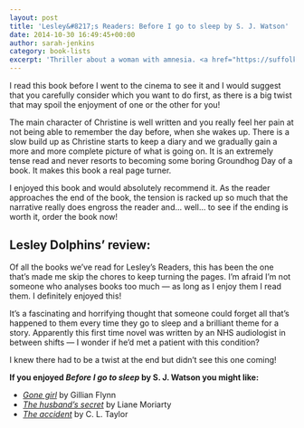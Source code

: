 ```yaml
---
layout: post
title: 'Lesley&#8217;s Readers: Before I go to sleep by S. J. Watson'
date: 2014-10-30 16:49:45+00:00
author: sarah-jenkins
category: book-lists
excerpt: 'Thriller about a woman with amnesia. <a href="https://suffolk.spydus.co.uk/cgi-bin/spydus.exe/ENQ/OPAC/BIBENQ/5788837?QRY=CTIBIB%3C%20IRN(266856)&QRYTEXT=Before%20I%20go%20to%20sleep">Reserve a copy.</a>'
---
```

I read this book before I went to the cinema to see it and I would suggest that you carefully consider which you want to do first, as there is a big twist that may spoil the enjoyment of one or the other for you!

The main character of Christine is well written and you really feel her pain at not being able to remember the day before, when she wakes up. There is a slow build up as Christine starts to keep a diary and we gradually gain a more and more complete picture of what is going on. It is an extremely tense read and never resorts to becoming some boring Groundhog Day of a book. It makes this book a real page turner.

I enjoyed this book and would absolutely recommend it. As the reader approaches the end of the book, the tension is racked up so much that the narrative really does engross the reader and… well… to see if the ending is worth it, order the book now!

## Lesley Dolphins&#8217; review:

Of all the books we’ve read for Lesley’s Readers, this has been the one that’s made me skip the chores to keep turning the pages. I’m afraid I’m not someone who analyses books too much — as long as I enjoy them I read them. I definitely enjoyed this!

It’s a fascinating and horrifying thought that someone could forget all that’s happened to them every time they go to sleep and a brilliant theme for a story. Apparently this first time novel was written by an NHS audiologist in between shifts — I wonder if he’d met a patient with this condition?

I knew there had to be a twist at the end but didn’t see this one coming!

**If you enjoyed <cite>Before I go to sleep</cite> by S. J. Watson you might like:**

  * <cite><a href="https://suffolk.spydus.co.uk/cgi-bin/spydus.exe/ENQ/OPAC/BIBENQ/5906736?QRY=CTIBIB%3C%20IRN(185983)&QRYTEXT=Gone%20girl">Gone girl</a></cite> by Gillian Flynn
  * <cite><a href="https://suffolk.spydus.co.uk/cgi-bin/spydus.exe/ENQ/OPAC/BIBENQ/5907031?QRY=CTIBIB%3C%20IRN(22822024)&QRYTEXT=The%20husband%27s%20secret">The husband&#8217;s secret</a></cite> by Liane Moriarty
  * <cite><a href="https://suffolk.spydus.co.uk/cgi-bin/spydus.exe/ENQ/OPAC/BIBENQ/5906799?QRY=CTIBIB%3C%20IRN(544213)&QRYTEXT=The%20accident">The accident</a></cite> by C. L. Taylor

